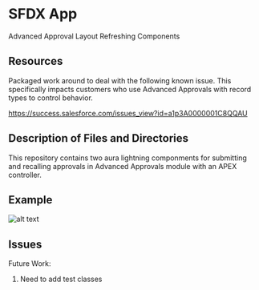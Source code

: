 # SFDX App
Advanced Approval Layout Refreshing Components

## Resources
Packaged work around to deal with the following known issue. This specifically impacts customers who use Advanced Approvals with record types to control behavior.

https://success.salesforce.com/issues_view?id=a1p3A0000001C8QQAU

## Description of Files and Directories
This repository contains two aura lightning componments for submitting and recalling approvals in Advanced Approvals module with an APEX controller.

## Example
![alt text](https://github.com/rjhalvorson/AAComponent/blob/master/AAComponent.gif)

## Issues
Future Work: 
1. Need to add test classes
